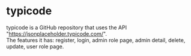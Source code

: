 # typicode

typicode is a GitHub repository that uses the API "https://jsonplaceholder.typicode.com/". <br>
The features it has: register, login, admin role page, admin detail, delete, update, user role page.